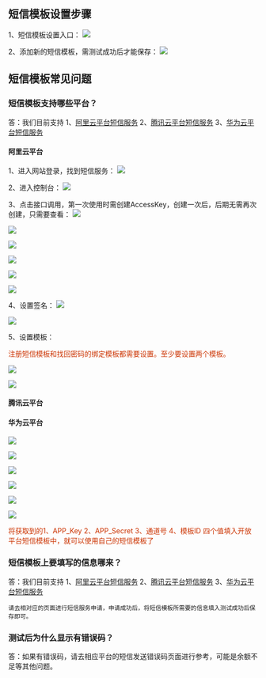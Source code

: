 ## 短信模板设置步骤

1、短信模板设置入口：
![](../image/mail1.jpg)

2、添加新的短信模板，需测试成功后才能保存：
![](../image/message1.jpg)


## 短信模板常见问题

### 短信模板支持哪些平台？
答：我们目前支持
    1、[阿里云平台短信服务](https://www.aliyun.com/product/sms)
    2、[腾讯云平台短信服务](https://cloud.tencent.com/product/sms)
    3、[华为云平台短信服务](https://www.huaweicloud.com/product/msgsms.html)


#### 阿里云平台

1、进入网站登录，找到短信服务：
![](../image/ali0.jpg)

2、进入控制台：
![](../image/ali1.jpg)

3、点击接口调用，第一次使用时需创建AccessKey，创建一次后，后期无需再次创建，只需要查看：
![](../image/ali2.jpg)

![](../image/ali3.jpg)

![](../image/ali4.jpg)

![](../image/ali5.jpg)

![](../image/ali6.jpg)

![](../image/ali7.jpg)

4、设置签名：
![](../image/ali8.jpg)

![](../image/ali9.jpg)

5、设置模板：

<label style="color:#c30">注册短信模板和找回密码的绑定模板都需要设置。至少要设置两个模板。</label>

![](../image/ali10.jpg)

![](../image/ali11.jpg)

#### 腾讯云平台

#### 华为云平台

![](../image/hw0.jpg)

![](../image/hw1.jpg)

![](../image/hw2.jpg)

![](../image/hw3.jpg)

![](../image/hw4.jpg)

![](../image/hw5.jpg)

<label style="color:#c30">将获取到的1、APP_Key 2、APP_Secret  3、通道号  4、模板ID 四个值填入开放平台短信模板中，就可以使用自己的短信模板了</label>

### 短信模板上要填写的信息哪来？
答：我们目前支持
    1、[阿里云平台短信服务](https://www.aliyun.com/product/sms)
    2、[腾讯云平台短信服务](https://cloud.tencent.com/product/sms)
    3、[华为云平台短信服务](https://www.huaweicloud.com/product/msgsms.html)

    请去相对应的页面进行短信服务申请，申请成功后，将短信模板所需要的信息填入测试成功后保存即可。
    
### 测试后为什么显示有错误码？
答：如果有错误码，请去相应平台的短信发送错误码页面进行参考，可能是余额不足等其他问题。
    

    